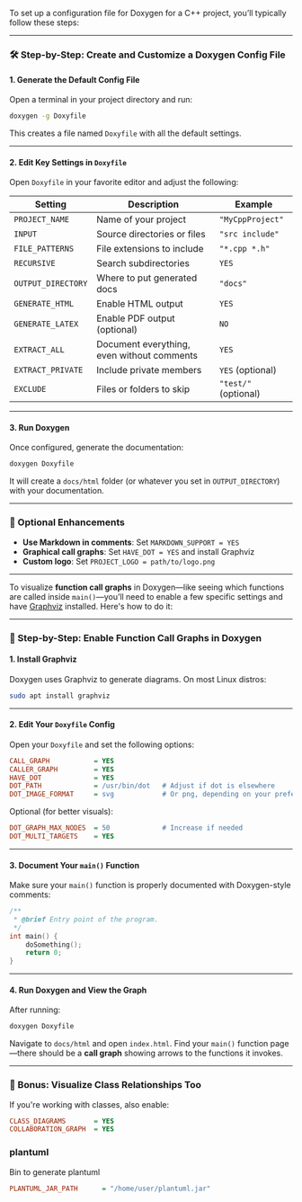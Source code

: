 To set up a configuration file for Doxygen for a C++ project, you’ll typically follow these steps:

---

### 🛠️ Step-by-Step: Create and Customize a Doxygen Config File

#### 1. **Generate the Default Config File**
Open a terminal in your project directory and run:
```bash
doxygen -g Doxyfile
```
This creates a file named `Doxyfile` with all the default settings.

---

#### 2. **Edit Key Settings in `Doxyfile`**
Open `Doxyfile` in your favorite editor and adjust the following:

| Setting | Description | Example |
|--------|-------------|--------|
| `PROJECT_NAME` | Name of your project | `"MyCppProject"` |
| `INPUT` | Source directories or files | `"src include"` |
| `FILE_PATTERNS` | File extensions to include | `"*.cpp *.h"` |
| `RECURSIVE` | Search subdirectories | `YES` |
| `OUTPUT_DIRECTORY` | Where to put generated docs | `"docs"` |
| `GENERATE_HTML` | Enable HTML output | `YES` |
| `GENERATE_LATEX` | Enable PDF output (optional) | `NO` |
| `EXTRACT_ALL` | Document everything, even without comments | `YES` |
| `EXTRACT_PRIVATE` | Include private members | `YES` (optional) |
| `EXCLUDE` | Files or folders to skip | `"test/"` (optional) |

---

#### 3. **Run Doxygen**
Once configured, generate the documentation:
```bash
doxygen Doxyfile
```
It will create a `docs/html` folder (or whatever you set in `OUTPUT_DIRECTORY`) with your documentation.

---

### 🧩 Optional Enhancements
- **Use Markdown in comments**: Set `MARKDOWN_SUPPORT = YES`
- **Graphical call graphs**: Set `HAVE_DOT = YES` and install Graphviz
- **Custom logo**: Set `PROJECT_LOGO = path/to/logo.png`

---



To visualize **function call graphs** in Doxygen—like seeing which functions are called inside `main()`—you’ll need to enable a few specific settings and have [Graphviz](https://graphviz.org/) installed. Here's how to do it:

---

### 🧠 Step-by-Step: Enable Function Call Graphs in Doxygen

#### 1. **Install Graphviz**
Doxygen uses Graphviz to generate diagrams. On most Linux distros:
```bash
sudo apt install graphviz
```

---

#### 2. **Edit Your `Doxyfile` Config**

Open your `Doxyfile` and set the following options:

```ini
CALL_GRAPH           = YES
CALLER_GRAPH         = YES
HAVE_DOT             = YES
DOT_PATH             = /usr/bin/dot   # Adjust if dot is elsewhere
DOT_IMAGE_FORMAT     = svg            # Or png, depending on your preference
```

Optional (for better visuals):
```ini
DOT_GRAPH_MAX_NODES  = 50             # Increase if needed
DOT_MULTI_TARGETS    = YES
```

---

#### 3. **Document Your `main()` Function**

Make sure your `main()` function is properly documented with Doxygen-style comments:
```cpp
/**
 * @brief Entry point of the program.
 */
int main() {
    doSomething();
    return 0;
}
```

---

#### 4. **Run Doxygen and View the Graph**

After running:
```bash
doxygen Doxyfile
```

Navigate to `docs/html` and open `index.html`. Find your `main()` function page—there should be a **call graph** showing arrows to the functions it invokes.

---

### 🧩 Bonus: Visualize Class Relationships Too
If you're working with classes, also enable:
```ini
CLASS_DIAGRAMS       = YES
COLLABORATION_GRAPH  = YES
```

### plantuml
Bin to generate plantuml
```ini
PLANTUML_JAR_PATH      = "/home/user/plantuml.jar"
```
